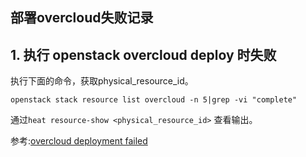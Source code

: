 ## 部署overcloud失败记录

## 1. 执行 openstack overcloud deploy 时失败
执行下面的命令，获取physical_resource_id。
```
openstack stack resource list overcloud -n 5|grep -vi "complete"
```

通过`heat resource-show <physical_resource_id>` 查看输出。


参考:[overcloud deployment failed](https://bugzilla.redhat.com/show_bug.cgi?id=1310956)